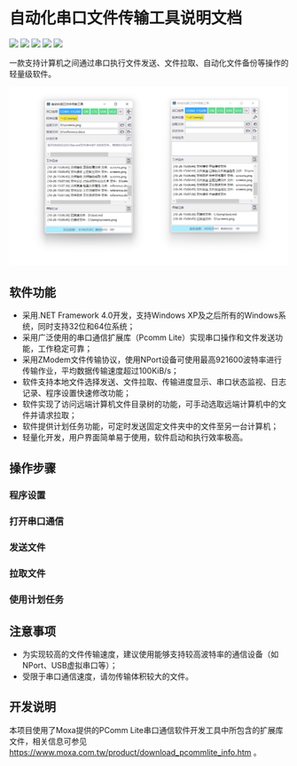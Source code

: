 # 自动化串口文件传输工具说明文档

![](https://img.shields.io/badge/Windows-0078D6?style=for-the-badge&logo=windows)
![](https://img.shields.io/badge/Visual%20Studio-5C2D91?style=for-the-badge&logo=visualstudio)
![](https://img.shields.io/badge/.NET%20Framework-512BD4?style=for-the-badge&logo=dotnet)
![](https://img.shields.io/badge/C%23-239120?style=for-the-badge&logo=csharp)
![](https://img.shields.io/badge/XAML-0C54C2?style=for-the-badge&logo=xaml)

一款支持计算机之间通过串口执行文件发送、文件拉取、自动化文件备份等操作的轻量级软件。

<img width=800 alt="ComTransfer" src="screenshot.png">

## 软件功能

- 采用.NET Framework 4.0开发，支持Windows XP及之后所有的Windows系统，同时支持32位和64位系统；
- 采用广泛使用的串口通信扩展库（Pcomm Lite）实现串口操作和文件发送功能，工作稳定可靠；
- 采用ZModem文件传输协议，使用NPort设备可使用最高921600波特率进行传输作业，平均数据传输速度超过100KiB/s；
- 软件支持本地文件选择发送、文件拉取、传输进度显示、串口状态监视、日志记录、程序设置快速修改功能；
- 软件实现了访问远端计算机文件目录树的功能，可手动选取远端计算机中的文件并请求拉取；
- 软件提供计划任务功能，可定时发送固定文件夹中的文件至另一台计算机；
- 轻量化开发，用户界面简单易于使用，软件启动和执行效率极高。

## 操作步骤

### 程序设置

### 打开串口通信

### 发送文件

### 拉取文件

### 使用计划任务

## 注意事项

- 为实现较高的文件传输速度，建议使用能够支持较高波特率的通信设备（如NPort、USB虚拟串口等）；
- 受限于串口通信速度，请勿传输体积较大的文件。

## 开发说明

本项目使用了Moxa提供的PComm Lite串口通信软件开发工具中所包含的扩展库文件，相关信息可参见 https://www.moxa.com.tw/product/download_pcommlite_info.htm 。
